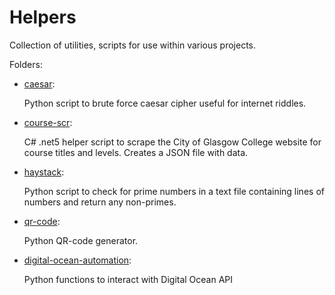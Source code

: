 # Helpers
Collection of utilities, scripts for use within various projects.

Folders:

- [caesar](https://github.com/PavKmiec/Helpers/tree/main/caesar): 
  
  Python script to brute force caesar cipher
  useful for internet riddles.
  
- [course-scr](https://github.com/PavKmiec/Helpers/tree/main/course-scr):
  
  C# .net5 helper script to scrape the City of Glasgow College website for course titles and levels.
  Creates a JSON file with data.
  
- [haystack](https://github.com/PavKmiec/Helpers/tree/main/haystack):
  
  Python script to check for prime numbers in a text file containing lines of numbers and return any non-primes.

- [qr-code](https://github.com/PavKmiec/Helpers/tree/main/qr-code):

  Python QR-code generator.
  
- [digital-ocean-automation](https://github.com/PavKmiec/Helpers/tree/main/digital_ocean_automation):
  
  Python functions to interact with Digital Ocean API
  

